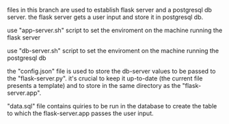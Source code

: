 files in this branch are used to establish flask server and a postgresql db server. the flask server gets a user input and store it in postgresql db. 

use "app-server.sh" script to set the enviroment on the machine running the flask server

use "db-server.sh" script to set the enviroment on the machine running the postgresql db

the "config.json" file is used to store the db-server values to be passed to the "flask-server.py". it's crucial to keep it up-to-date (the current file presents a template) and to store in the same directory as the "flask-server.app". 

"data.sql" file contains quiries to be run in the database to create the table to which the flask-server.app passes the user input. 

